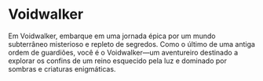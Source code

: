 # Voidwalker
Em Voidwalker, embarque em uma jornada épica por um mundo subterrâneo misterioso e repleto de segredos. Como o último de uma antiga ordem de guardiões, você é o Voidwalker—um aventureiro destinado a explorar os confins de um reino esquecido pela luz e dominado por sombras e criaturas enigmáticas.
